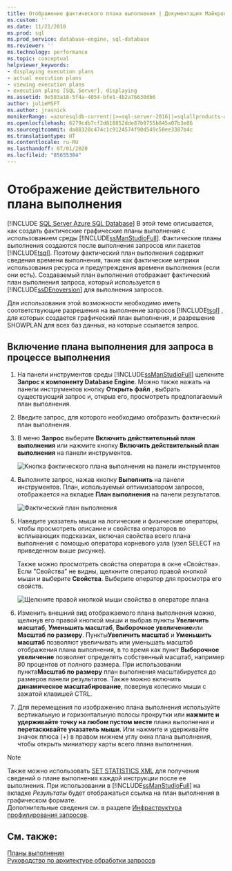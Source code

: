 ```yaml
---
title: Отображение фактического плана выполнения | Документация Майкрософт
ms.custom: ''
ms.date: 11/21/2018
ms.prod: sql
ms.prod_service: database-engine, sql-database
ms.reviewer: ''
ms.technology: performance
ms.topic: conceptual
helpviewer_keywords:
- displaying execution plans
- actual execution plans
- viewing execution plans
- execution plans [SQL Server], displaying
ms.assetid: 9e583a18-5f4a-4054-bfe1-4b2a76630db6
author: julieMSFT
ms.author: jrasnick
monikerRange: =azuresqldb-current||>=sql-server-2016||=sqlallproducts-allversions||>=sql-server-linux-2017||=azuresqldb-mi-current
ms.openlocfilehash: 6279cdb7cf2d818852dde87b9755b845a07b3e86
ms.sourcegitcommit: da88320c474c1c9124574f90d549c50ee3387b4c
ms.translationtype: HT
ms.contentlocale: ru-RU
ms.lasthandoff: 07/01/2020
ms.locfileid: "85655384"
---
```

# <a name="display-an-actual-execution-plan"></a>Отображение действительного плана выполнения
[!INCLUDE [SQL Server Azure SQL Database](../../includes/applies-to-version/sql-asdb.md)]
  В этой теме описывается, как создать фактические графические планы выполнения с использованием среды [!INCLUDE[ssManStudioFull](../../includes/ssmanstudiofull-md.md)]. Фактические планы выполнения создаются после выполнения запросов или пакетов [!INCLUDE[tsql](../../includes/tsql-md.md)]. Поэтому фактический план выполнения содержит сведения времени выполнения, такие как фактические метрики использования ресурса и предупреждения времени выполнения (если они есть). Создаваемый план выполнения отображает фактический план выполнения запроса, который используется в [!INCLUDE[ssDEnoversion](../../includes/ssdenoversion-md.md)] для выполнения запросов.  
  
 Для использования этой возможности необходимо иметь соответствующие разрешения на выполнение запросов [!INCLUDE[tsql](../../includes/tsql-md.md)] , для которых создается графический план выполнения, и разрешение SHOWPLAN для всех баз данных, на которые ссылается запрос.  
  
## <a name="to-include-an-execution-plan-for-a-query-during-execution"></a>Включение плана выполнения для запроса в процессе выполнения  
  
1.  На панели инструментов среды [!INCLUDE[ssManStudioFull](../../includes/ssmanstudiofull-md.md)] щелкните **Запрос к компоненту Database Engine**. Можно также нажать на панели инструментов кнопку **Открыть файл** , выбрать существующий запрос и, открыв его, просмотреть предполагаемый план выполнения. 
  
2.  Введите запрос, для которого необходимо отобразить фактический план выполнения.  
  
3.  В меню **Запрос** выберите **Включить действительный план выполнения** или нажмите кнопку **Включить действительный план выполнения** на панели инструментов.

    ![Кнопка фактического плана выполнения на панели инструментов](../../relational-databases/performance/media/actualexecplantoolbar.png "Кнопка фактического плана выполнения на панели инструментов")   
  
4.  Выполните запрос, нажав кнопку **Выполнить** на панели инструментов. План, используемый оптимизатором запросов, отображается на вкладке **План выполнения** на панели результатов. 

    ![Фактический план выполнения](../../relational-databases/performance/media/actualexecplan.png "Действительный план выполнения")   

5.  Наведите указатель мыши на логические и физические операторы, чтобы просмотреть описание и свойства операторов во всплывающих подсказках, включая свойства всего плана выполнения с помощью оператора корневого узла (узел SELECT на приведенном выше рисунке).   
  
    Также можно просмотреть свойства оператора в окне «Свойства». Если "Свойства" не видны, щелкните оператор правой кнопкой мыши и выберите **Свойства**. Выберите оператор для просмотра его свойств.  

    ![Щелкните правой кнопкой мыши свойства в операторе плана](../../relational-databases/performance/media/planproperties.png "Щелкните правой кнопкой мыши свойства в операторе плана")    
  
6.  Изменить внешний вид отображаемого плана выполнения можно, щелкнув его правой кнопкой мыши и выбрав пункты **Увеличить масштаб**, **Уменьшить масштаб**, **Выборочное увеличение**или **Масштаб по размеру**. Пункты**Увеличить масштаб** и **Уменьшить масштаб** позволяют увеличивать или уменьшать масштаб отображения плана выполнения, в то время как пункт **Выборочное увеличение** позволяет определять собственный масштаб, например 80 процентов от полного размера. При использовании пункта**Масштаб по размеру** план выполнения масштабируется до размеров панели результатов. Также можно включить **динамическое масштабирование**, повернув колесико мыши с зажатой клавишей CTRL.  

7.  Для перемещения по изображению плана выполнения используйте вертикальную и горизонтальную полосы прокрутки или **нажмите и удерживайте точку на любом пустом месте** плана выполнения и **перетаскивайте указатель мыши**. Или нажмите и удерживайте значок плюса (+) в правом нижнем углу окна плана выполнения, чтобы открыть миниатюру карты всего плана выполнения.

> [!NOTE] 
> Также можно использовать [SET STATISTICS XML](../../t-sql/statements/set-statistics-xml-transact-sql.md) для получения сведений о плане выполнения каждой инструкции после ее выполнения. При использовании в [!INCLUDE[ssManStudioFull](../../includes/ssmanstudiofull-md.md)] на вкладке *Результаты* будет отображаться ссылка на план выполнения в графическом формате.   
> Дополнительные сведения см. в разделе [Инфраструктура профилирования запросов](../../relational-databases/performance/query-profiling-infrastructure.md).
  
## <a name="see-also"></a>См. также:  
 [Планы выполнения](../../relational-databases/performance/execution-plans.md)    
 [Руководство по архитектуре обработки запросов](../../relational-databases/query-processing-architecture-guide.md)  
